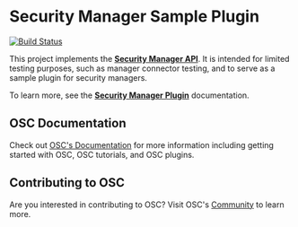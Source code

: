 # Security Manager Sample Plugin
[![Build Status](https://travis-ci.org/opensecuritycontroller/security-mgr-sample-plugin.svg?branch=master)](https://travis-ci.org/opensecuritycontroller/security-mgr-sample-plugin)

This project implements the [**Security Manager API**](https://github.com/opensecuritycontroller/security-mgr-api). It is intended for limited testing purposes, such as manager connector testing, and to serve as a sample plugin for security managers.

To learn more, see the [**Security Manager Plugin**](https://github.com/opensecuritycontroller/opensecuritycontroller.org/blob/master/plugins/security_mgr_plugin.md) documentation.

## OSC Documentation
Check out [OSC's Documentation](https://www.opensecuritycontroller.org/documentation/) for more information including getting started with OSC, OSC tutorials, and OSC plugins.

## Contributing to OSC
Are you interested in contributing to OSC? Visit OSC's [Community](https://github.com/opensecuritycontroller/community) to learn more.
